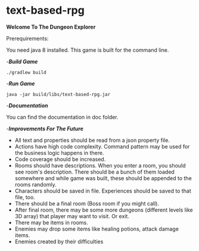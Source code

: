# text-based-rpg

**Welcome To The Dungeon Explorer**

Prerequirements: 

You need java 8 installed. 
This game is built for the command line.


-_**Build Game**_

`./gradlew build`

-_**Run Game**_

`java -jar build/libs/text-based-rpg.jar`

-_**Documentation**_

You can find the documentation in doc folder.

-_**Improvements For The Future**_


- All text and properties should be read from a json property file.
- Actions have high code complexity. Command pattern may be used for the business logic happens in there.
- Code coverage should be increased.
- Rooms should have descriptions. When you enter a room, you should see room's description. There should be a bunch of them loaded somewhere and while game was built, these should be appended to the rooms randomly.
- Characters should be saved in file. Experiences should be saved to that file, too.
- There should be a final room (Boss room if you might call).
- After final room, there may be some more dungeons (different levels like 3D array) that player may want to visit. Or exit.
- There may be items in rooms.
- Enemies may drop some items like healing potions, attack damage items.
- Enemies created by their difficulties